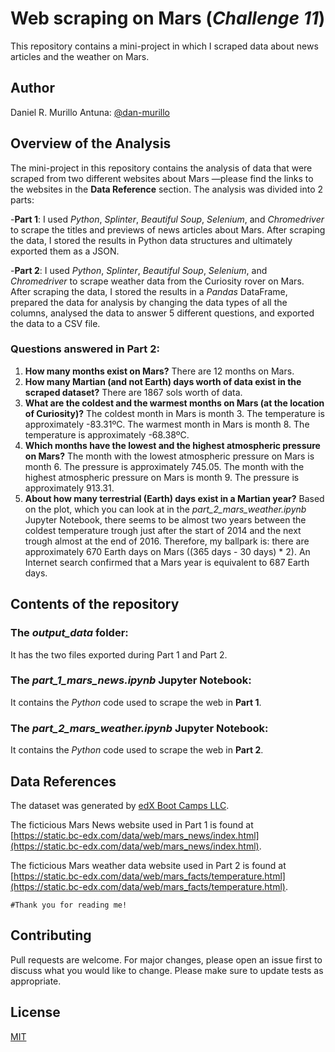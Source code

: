 # Web scraping on Mars (*Challenge 11*)

This repository contains a mini-project in which I scraped data about news articles and the weather on Mars.

## Author

Daniel R. Murillo Antuna: [@dan-murillo](https://github.com/dan-murillo)

## Overview of the Analysis

The mini-project in this repository contains the analysis of data that were scraped from two different websites about Mars —please find the links to the websites in the **Data Reference** section. The analysis was divided into 2 parts:

-**Part 1**: I used *Python*, *Splinter*, *Beautiful Soup*, *Selenium*, and *Chromedriver* to scrape the titles and previews of news articles about Mars. After scraping the data, I stored the results in Python data structures and ultimately exported them as a JSON.

-**Part 2**: I used *Python*, *Splinter*, *Beautiful Soup*, *Selenium*, and *Chromedriver* to scrape weather data from the Curiosity rover on Mars. After scraping the data, I stored the results in a *Pandas* DataFrame, prepared the data for analysis by changing the data types of all the columns, analysed the data to answer 5 different questions, and exported the data to a CSV file.

### Questions answered in Part 2:

1. **How many months exist on Mars?** There are 12 months on Mars.
2. **How many Martian (and not Earth) days worth of data exist in the scraped dataset?** There are 1867 sols worth of data.
3. **What are the coldest and the warmest months on Mars (at the location of Curiosity)?** The coldest month in Mars is month 3. The temperature is approximately -83.31ºC. The warmest month in Mars is month 8. The temperature is approximately -68.38ºC.
4. **Which months have the lowest and the highest atmospheric pressure on Mars?** The month with the lowest atmospheric pressure on Mars is month 6. The pressure is approximately 745.05. The month with the highest atmospheric pressure on Mars is month 9. The pressure is approximately 913.31.
5. **About how many terrestrial (Earth) days exist in a Martian year?** Based on the plot, which you can look at in the *part_2_mars_weather.ipynb* Jupyter Notebook, there seems to be almost two years between the coldest temperature trough just after the start of 2014 and the next trough almost at the end of 2016. Therefore, my ballpark is: there are approximately 670 Earth days on Mars ((365 days - 30 days) * 2). An Internet search confirmed that a Mars year is equivalent to 687 Earth days.

## Contents of the repository

### The *output_data* folder:

It has the two files exported during Part 1 and Part 2.

### The *part_1_mars_news.ipynb* Jupyter Notebook:

It contains the *Python* code used to scrape the web in **Part 1**.

### The *part_2_mars_weather.ipynb* Jupyter Notebook:

It contains the *Python* code used to scrape the web in **Part 2**.

## Data References

The dataset was generated by [edX Boot Camps LLC](https://www.edx.org/boot-camps).

The ficticious Mars News website used in Part 1 is found at [https://static.bc-edx.com/data/web/mars_news/index.html](https://static.bc-edx.com/data/web/mars_news/index.html).

The ficticious Mars weather data website used in Part 2 is found at [https://static.bc-edx.com/data/web/mars_facts/temperature.html](https://static.bc-edx.com/data/web/mars_facts/temperature.html).

```#Thank you for reading me!```

## Contributing

Pull requests are welcome. For major changes, please open an issue first to discuss what you would like to change.
Please make sure to update tests as appropriate.

## License

[MIT](https://choosealicense.com/licenses/mit/)
